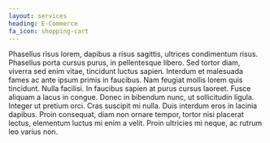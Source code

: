 ```yaml
---
layout: services
heading: E-Commerce
fa_icon: shopping-cart
---
```

Phasellus risus lorem, dapibus a risus sagittis, ultrices condimentum risus. Phasellus porta cursus purus, in pellentesque libero. Sed tortor diam, viverra sed enim vitae, tincidunt luctus sapien. Interdum et malesuada fames ac ante ipsum primis in faucibus. Nam feugiat mollis lorem quis tincidunt. Nulla facilisi. In faucibus sapien at purus cursus laoreet. Fusce aliquam a lacus in congue. Donec in bibendum nunc, ut sollicitudin ligula. Integer ut pretium orci. Cras suscipit mi nulla. Duis interdum eros in lacinia dapibus. Proin consequat, diam non ornare tempor, tortor nisi placerat lectus, elementum luctus mi enim a velit. Proin ultricies mi neque, ac rutrum leo varius non.